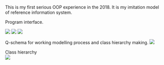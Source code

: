 This is my first serious OOP experience in the 2018. It is my imitation model of reference information system.

Program interface.

<img src="https://i.ibb.co/JpydDzf/241.png">
<img src="https://i.ibb.co/2tDpVcn/243.png">
<img src="https://i.ibb.co/SXDSmW7/244.png">

Q-schema for working modelling process and class hierarchy making.
<img src="https://i.ibb.co/J5jMm76/245.png">

Class hierarchy<br/>
<img src="https://i.ibb.co/J5jMm76/245.png">












	









